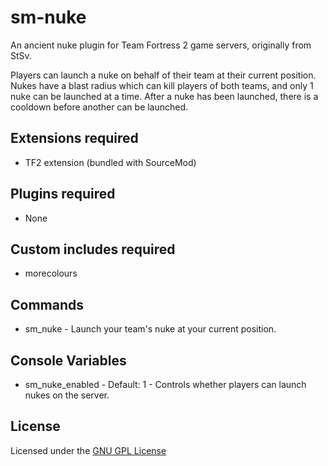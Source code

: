 sm-nuke
============
An ancient nuke plugin for Team Fortress 2 game servers, originally from StSv.

Players can launch a nuke on behalf of their team at their current position. Nukes have a blast radius which can kill players of both teams, and only 1 nuke can be launched at a time. After a nuke has been launched, there is a cooldown before another can be launched.

## Extensions required 
- TF2 extension (bundled with SourceMod)

## Plugins required
- None

## Custom includes required
- morecolours

## Commands
- sm_nuke - Launch your team's nuke at your current position.

## Console Variables
- sm_nuke_enabled <bool> - Default: 1 - Controls whether players can launch nukes on the server.

## License
Licensed under the [GNU GPL License](LICENSE.md)